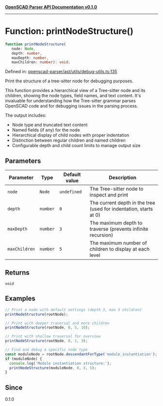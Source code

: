 [**OpenSCAD Parser API Documentation v0.1.0**](../README.md)

***

# Function: printNodeStructure()

```ts
function printNodeStructure(
   node: Node, 
   depth: number, 
   maxDepth: number, 
   maxChildren: number): void;
```

Defined in: [openscad-parser/ast/utils/debug-utils.ts:135](https://github.com/holistic-stack/openscad-tree-sitter/blob/57470856b239e8ae819e2b2fa40ff65d8c04912f/packages/openscad-parser/src/lib/openscad-parser/ast/utils/debug-utils.ts#L135)

Print the structure of a tree-sitter node for debugging purposes.

This function provides a hierarchical view of a Tree-sitter node and its children,
showing the node types, field names, and text content. It's invaluable for
understanding how the Tree-sitter grammar parses OpenSCAD code and for debugging
issues in the parsing process.

The output includes:
- Node type and truncated text content
- Named fields (if any) for the node
- Hierarchical display of child nodes with proper indentation
- Distinction between regular children and named children
- Configurable depth and child count limits to manage output size

## Parameters

| Parameter | Type | Default value | Description |
| ------ | ------ | ------ | ------ |
| `node` | `Node` | `undefined` | The Tree-sitter node to inspect and print |
| `depth` | `number` | `0` | The current depth in the tree (used for indentation, starts at 0) |
| `maxDepth` | `number` | `3` | The maximum depth to traverse (prevents infinite recursion) |
| `maxChildren` | `number` | `5` | The maximum number of children to display at each level |

## Returns

`void`

## Examples

```typescript
// Print a node with default settings (depth 3, max 5 children)
printNodeStructure(rootNode);
```

```typescript
// Print with deeper traversal and more children
printNodeStructure(rootNode, 0, 5, 10);

// Print with shallow traversal for overview
printNodeStructure(rootNode, 0, 1, 3);
```

```typescript
// Find and debug a specific node type
const moduleNode = rootNode.descendantForType('module_instantiation');
if (moduleNode) {
  console.log('Module instantiation structure:');
  printNodeStructure(moduleNode, 0, 3, 5);
}
```

## Since

0.1.0
